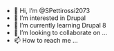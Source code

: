 - 👋 Hi, I’m @SPettirossi2073
- 👀 I’m interested in Drupal
- 🌱 I’m currently learning Drupal 8
- 💞️ I’m looking to collaborate on ...
- 📫 How to reach me ...

<!---
SPettirossi2073/SPettirossi2073 is a ✨ special ✨ repository because its `README.md` (this file) appears on your GitHub profile.
You can click the Preview link to take a look at your changes.
--->
